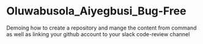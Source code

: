 # Oluwabusola_Aiyegbusi_Bug-Free
Demoing how to create a repository and mange the content from command as well as linking your github account to your slack code-review channel
